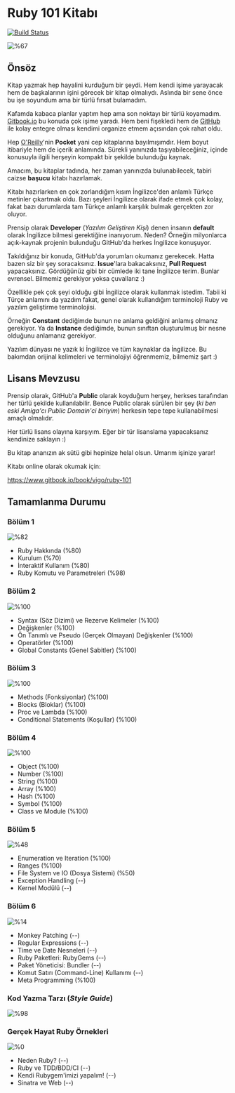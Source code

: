 # Ruby 101 Kitabı

[![Build Status](https://www.gitbook.io/button/status/book/vigo/ruby-101)](https://www.gitbook.io/book/vigo/ruby-101/activity)

![%67](http://progressed.io/bar/67?title=genel "Genel Tamamlanma %67")

## Önsöz

Kitap yazmak hep hayalini kurduğum bir şeydi. Hem kendi işime yarayacak hem de başkalarının işini görecek bir kitap olmalıydı. Aslında bir sene önce bu işe soyundum ama bir türlü fırsat bulamadım.

Kafamda kabaca planlar yaptım hep ama son noktayı bir türlü koyamadım. [Gitbook.io](http://gitbook.io) bu konuda çok işime yaradı. Hem beni fişekledi hem de [GitHub](http://github.com) ile kolay entegre olması kendimi organize etmem açısından çok rahat oldu.

Hep [O'Reilly](http://www.oreilly.com/)'nin **Pocket** yani cep kitaplarına bayılmışımdır. Hem boyut itibariyle hem de içerik anlamında. Sürekli yanınızda taşıyabileceğiniz, içinde konusuyla ilgili herşeyin kompakt bir şekilde bulunduğu kaynak.

Amacım, bu kitaplar tadında, her zaman yanınızda bulunabilecek, tabiri caizse **başucu** kitabı hazırlamak.

Kitabı hazırlarken en çok zorlandığım kısım İngilizce'den anlamlı Türkçe metinler çıkartmak oldu. Bazı şeyleri İngilizce olarak ifade etmek çok kolay, fakat bazı durumlarda tam Türkçe anlamlı karşılık bulmak gerçekten zor oluyor.

Prensip olarak **Developer** (_Yazılım Geliştiren Kişi_) denen insanın **default** olarak İngilizce bilmesi gerektiğine inanıyorum. Neden? Örneğin milyonlarca açık-kaynak projenin bulunduğu GitHub'da herkes İngilizce konuşuyor.

Takıldığınız bir konuda, GitHub'da yorumları okumanız gerekecek. Hatta bazen siz bir şey soracaksınız. **Issue**'lara bakacaksınız, **Pull Request** yapacaksınız. Gördüğünüz gibi bir cümlede iki tane İngilizce terim. Bunlar evrensel. Bilmemiz gerekiyor yoksa çuvallarız :)

Özellikle pek çok şeyi olduğu gibi İngilizce olarak kullanmak istedim. Tabii ki Türçe anlamını da yazdım fakat, genel olarak kullandığım terminoloji Ruby ve yazılım geliştirme terminolojisi.

Örneğin **Constant** dediğimde bunun ne anlama geldiğini anlamış olmanız gerekiyor. Ya da **Instance** dediğimde, bunun sınıftan oluşturulmuş bir nesne olduğunu anlamanız gerekiyor.

Yazılım dünyası ne yazık ki İngilizce ve tüm kaynaklar da İngilizce. Bu bakımdan orijinal kelimeleri ve terminolojiyi öğrenmemiz, bilmemiz şart :)

## Lisans Mevzusu

Prensip olarak, GitHub'a **Public** olarak koyduğum herşey, herkses tarafından her türlü şekilde kullanılabilir. Bence Public olarak sürülen bir şey (_ki ben eski Amiga'cı Public Domain'ci biriyim_) herkesin tepe tepe kullanabilmesi amaçlı olmalıdır.

Her türlü lisans olayına karşıyım. Eğer bir tür lisanslama yapacaksanız kendinize saklayın :)

Bu kitap ananızın ak sütü gibi hepinize helal olsun. Umarım işinize yarar!

Kitabı online olarak okumak için:

https://www.gitbook.io/book/vigo/ruby-101


## Tamamlanma Durumu

### Bölüm 1
![%82](http://progressed.io/bar/82)

* Ruby Hakkında (%80)
* Kurulum (%70)
* İnteraktif Kullanım (%80)
* Ruby Komutu ve Parametreleri (%98)

### Bölüm 2
![%100](http://progressed.io/bar/100?title=bitti)

* Syntax (Söz Dizimi) ve Rezerve Kelimeler (%100)
* Değişkenler (%100)
* Ön Tanımlı ve Pseudo (Gerçek Olmayan) Değişkenler (%100)
* Operatörler (%100)
* Global Constants (Genel Sabitler) (%100)

### Bölüm 3
![%100](http://progressed.io/bar/100?title=bitti)

* Methods (Fonksiyonlar) (%100)
* Blocks (Bloklar) (%100)
* Proc ve Lambda (%100)
* Conditional Statements (Koşullar) (%100)

### Bölüm 4
![%100](http://progressed.io/bar/100?title=bitti)

* Object (%100)
* Number (%100)
* String (%100)
* Array (%100)
* Hash (%100)
* Symbol (%100)
* Class ve Module (%100)

### Bölüm 5
![%48](http://progressed.io/bar/48)

* Enumeration ve Iteration (%100)
* Ranges (%100)
* File System ve IO (Dosya Sistemi) (%50)
* Exception Handling (--)
* Kernel Modülü (--)

### Bölüm 6
![%14](http://progressed.io/bar/14)

* Monkey Patching (--)
* Regular Expressions (--)
* Time ve Date Nesneleri (--)
* Ruby Paketleri: RubyGems (--)
* Paket Yöneticisi: Bundler (--)
* Komut Satırı (Command-Line) Kullanımı (--)
* Meta Programming (%100)

### Kod Yazma Tarzı (_Style Guide_)
![%98](http://progressed.io/bar/98)

### Gerçek Hayat Ruby Örnekleri
![%0](http://progressed.io/bar/0)

* Neden Ruby? (--)
* Ruby ve TDD/BDD/CI (--)
* Kendi Rubygem'imizi yapalım! (--)
* Sinatra ve Web (--)
